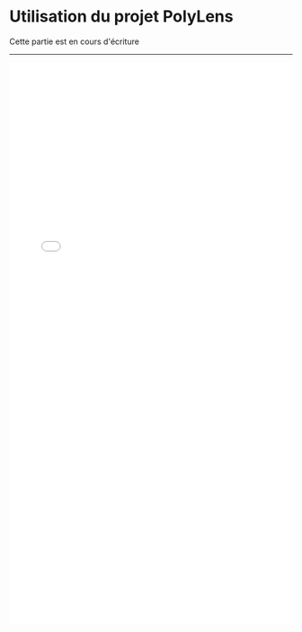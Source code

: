 # Utilisation du projet PolyLens

<div class="temp-card">
    Cette partie est en cours d'écriture
</div>

***

<embed width="100%" height="1000px" src="/assets/COMMENT_UTILISER_LE_CASQUE_HOLOLENS_2.pdf"/>